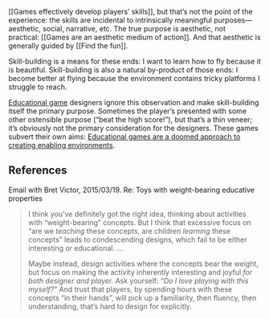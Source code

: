 [[Games effectively develop players’ skills]], but that’s not the point of the experience: the skills are incidental to intrinsically meaningful purposes—aesthetic, social, narrative, etc. The true purpose is aesthetic, not practical: [[Games are an aesthetic medium of action]]. And that aesthetic is generally guided by [[Find the fun]].

Skill-building is a means for these ends: I want to learn how to fly because it is beautiful. Skill-building is also a natural by-product of those ends: I become better at flying because the environment contains tricky platforms I struggle to reach.

[Educational game](https://notes.andymatuschak.org/zPf3vk65fBYtn5iTWj3PTEE) designers ignore this observation and make skill-building itself the primary purpose. Sometimes the player’s presented with some other ostensible purpose (“beat the high score!”), but that’s a thin veneer; it’s obviously not the primary consideration for the designers. These games subvert their own aims: [Educational games are a doomed approach to creating enabling environments](https://notes.andymatuschak.org/zUVBJdPc4kBud5fsLmPFpbw).

## References

Email with Bret Victor, 2015/03/19. Re: Toys with weight-bearing educative properties

> I think you’ve definitely got the right idea, thinking about activities with “weight-bearing” concepts. But I think that excessive focus on “are we _teaching_ these concepts, are children _learning_ these concepts” leads to condescending designs, which fail to be either interesting or educational. …
> 
> Maybe instead, design activities where the concepts bear the weight, but focus on making the activity inherently interesting and joyful _for both designer and player._ Ask yourself: “_Do I love playing with this myself?_” And trust that players, by spending hours with these concepts “in their hands”, will pick up a familiarity, then fluency, then understanding, that’s hard to design for explicitly.